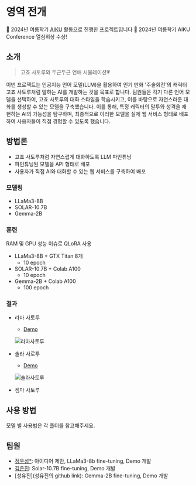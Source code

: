 # 영역 전개

📢 2024년 여름학기 [AIKU](https://github.com/AIKU-Official) 활동으로 진행한 프로젝트입니다
🎉 2024년 여름학기 AIKU Conference 열심히상 수상!

## 소개

> 고죠 사토루와 두근두근 연애 시뮬레이션💗
>

이번 프로젝트는 인공지능 언어 모델(LLM)을 활용하여 인기 만화 '주술회전'의 캐릭터 고죠 사토루처럼 말하는 AI를 개발하는 것을 목표로 합니다. 팀원들은 각기 다른 언어 모델을 선택하여, 고죠 사토루의 대화 스타일을 학습시키고, 이를 바탕으로 자연스러운 대화를 생성할 수 있는 모델을 구축했습니다. 이를 통해, 특정 캐릭터의 말투와 성격을 재현하는 AI의 가능성을 탐구하며, 최종적으로 이러한 모델을 실제 웹 서비스 형태로 배포하여 사용자들이 직접 경험할 수 있도록 했습니다.

## 방법론

- 고죠 사토루처럼 자연스럽게 대화하도록 LLM 파인튜닝
- 파인튜닝된 모델을 API 형태로 배포
- 사용자가 직접 AI와 대화할 수 있는 웹 서비스를 구축하여 배포

### 모델링

- LLaMa3-8B
- SOLAR-10.7B
- Gemma-2B

### 훈련

RAM 및 GPU 성능 이슈로 QLoRA 사용

- LLaMa3-8B + GTX Titan 8개
    - 10 epoch
- SOLAR-10.7B + Colab A100
    - 10 epoch
- Gemma-2B + Colab A100
    - 100 epoch

### 결과
- 라마 사토루
    - [Demo](https://llama3-8b-ko-gojo-demo.vercel.app/)
    
    ![라마사토루](https://github.com/user-attachments/assets/3a5c822b-53ae-4cb4-ae0e-b432258d73c3)


- 솔라 사로투
    - [Demo](https://solar-gojo.vercel.app/)
    
    ![솔라사토루](https://github.com/user-attachments/assets/e81e7d3e-e9bf-47da-b934-99037015a8fa)


- 젬마 사토루

## 사용 방법
모델 별 사용법은 각 폴더를 참고해주세요.

## 팀원
- [정우성*](https://github.com/mung3477): 아이디어 제안, LLaMa3-8b fine-tuning, Demo 개발
- [김은진](https://github.com/eunbob): Solar-10.7B fine-tuning, Demo 개발
- [성유진](성유진의 github link): Gemma-2B fine-tuning, Demo 개발

